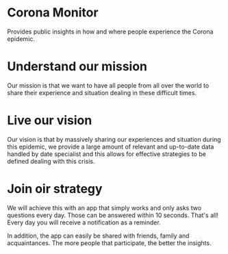 # Corona Monitor
Provides public insights in how and where people experience the Corona epidemic.

# Understand our mission
Our mission is that we want to have all people from all over the world to share their experience and situation dealing in these difficult times.

# Live our vision
Our vision is that by massively sharing our experiences and situation during this epidemic, we provide a large amount of relevant and up-to-date data handled by date specialist and this allows for effective strategies to be defined dealing with this crisis.

# Join oir strategy
We will achieve this with an app that simply works and only asks two questions every day. Those can be answered within 10 seconds. That's all! Every day you will receive a notification as a reminder.

In addition, the app can easily be shared with friends, family and acquaintances. The more people that participate, the better the insights.